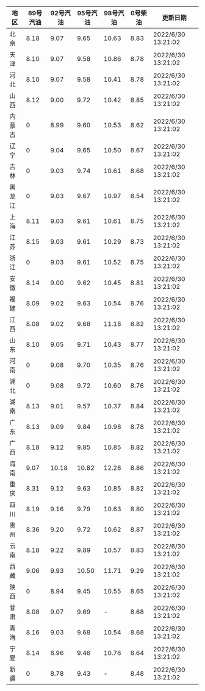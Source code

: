 | 地区 | 89号汽油 | 92号汽油 | 95号汽油 | 98号汽油 | 0号柴油 | 更新日期 |
| --- | --- | --- | --- | --- | --- | --- |
| 北京 | 8.18 | 9.07 | 9.65 | 10.63 | 8.83 | 2022/6/30 13:21:02 |
| 天津 | 8.10 | 9.07 | 9.58 | 10.86 | 8.78 | 2022/6/30 13:21:02 |
| 河北 | 8.10 | 9.07 | 9.58 | 10.41 | 8.78 | 2022/6/30 13:21:02 |
| 山西 | 8.12 | 9.00 | 9.72 | 10.42 | 8.85 | 2022/6/30 13:21:02 |
| 内蒙古 | 0 | 8.99 | 9.60 | 10.53 | 8.62 | 2022/6/30 13:21:02 |
| 辽宁 | 0 | 9.04 | 9.65 | 10.50 | 8.67 | 2022/6/30 13:21:02 |
| 吉林 | 0 | 9.03 | 9.74 | 10.61 | 8.68 | 2022/6/30 13:21:02 |
| 黑龙江 | 0 | 9.03 | 9.67 | 10.97 | 8.54 | 2022/6/30 13:21:02 |
| 上海 | 8.11 | 9.03 | 9.61 | 10.61 | 8.75 | 2022/6/30 13:21:02 |
| 江苏 | 8.15 | 9.03 | 9.61 | 10.29 | 8.73 | 2022/6/30 13:21:02 |
| 浙江 | 0 | 9.03 | 9.61 | 10.52 | 8.75 | 2022/6/30 13:21:02 |
| 安徽 | 8.14 | 9.00 | 9.62 | 10.45 | 8.81 | 2022/6/30 13:21:02 |
| 福建 | 8.09 | 9.02 | 9.63 | 10.54 | 8.76 | 2022/6/30 13:21:02 |
| 江西 | 8.08 | 9.02 | 9.68 | 11.18 | 8.82 | 2022/6/30 13:21:02 |
| 山东 | 8.10 | 9.05 | 9.71 | 10.43 | 8.77 | 2022/6/30 13:21:02 |
| 河南 | 0 | 9.08 | 9.70 | 10.35 | 8.76 | 2022/6/30 13:21:02 |
| 湖北 | 0 | 9.08 | 9.72 | 10.60 | 8.76 | 2022/6/30 13:21:02 |
| 湖南 | 8.13 | 9.01 | 9.57 | 10.37 | 8.84 | 2022/6/30 13:21:02 |
| 广东 | 8.13 | 9.09 | 9.84 | 10.98 | 8.78 | 2022/6/30 13:21:02 |
| 广西 | 8.18 | 9.12 | 9.85 | 10.85 | 8.82 | 2022/6/30 13:21:02 |
| 海南 | 9.07 | 10.18 | 10.82 | 12.28 | 8.86 | 2022/6/30 13:21:02 |
| 重庆 | 8.31 | 9.12 | 9.63 | 10.85 | 8.82 | 2022/6/30 13:21:02 |
| 四川 | 8.19 | 9.16 | 9.79 | 10.63 | 8.80 | 2022/6/30 13:21:02 |
| 贵州 | 8.36 | 9.20 | 9.72 | 10.62 | 8.87 | 2022/6/30 13:21:02 |
| 云南 | 8.18 | 9.22 | 9.89 | 10.57 | 8.83 | 2022/6/30 13:21:02 |
| 西藏 | 9.06 | 9.93 | 10.50 | 11.71 | 9.29 | 2022/6/30 13:21:02 |
| 陕西 | 0 | 8.94 | 9.45 | 10.55 | 8.65 | 2022/6/30 13:21:02 |
| 甘肃 | 8.08 | 9.07 | 9.69 | - | 8.68 | 2022/6/30 13:21:02 |
| 青海 | 8.16 | 9.03 | 9.68 | 10.54 | 8.68 | 2022/6/30 13:21:02 |
| 宁夏 | 8.14 | 8.96 | 9.46 | 10.76 | 8.64 | 2022/6/30 13:21:02 |
| 新疆 | 0 | 8.78 | 9.43 | - | 8.48 | 2022/6/30 13:21:02 |
